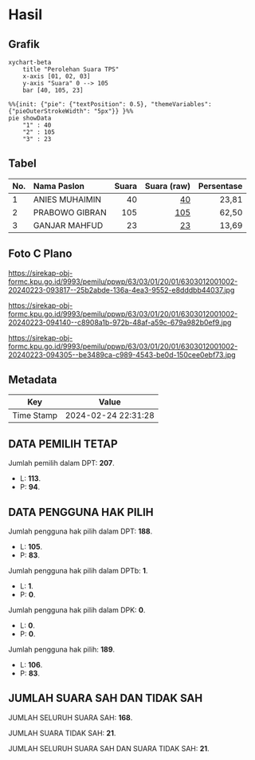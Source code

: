 # Hasil

## Grafik

```mermaid
xychart-beta
    title "Perolehan Suara TPS"
    x-axis [01, 02, 03]
    y-axis "Suara" 0 --> 105
    bar [40, 105, 23]
```

```mermaid
%%{init: {"pie": {"textPosition": 0.5}, "themeVariables": {"pieOuterStrokeWidth": "5px"}} }%%
pie showData
    "1" : 40
    "2" : 105
    "3" : 23
```

## Tabel

| No. | Nama Paslon    | Suara | Suara (raw) | Persentase |
|:--- |:-------------- | -----:| -----------:| ----------:|
| 1   | ANIES MUHAIMIN | 40    | [40][p-1]   | 23,81      |
| 2   | PRABOWO GIBRAN | 105   | [105][p-2]  | 62,50      |
| 3   | GANJAR MAHFUD  | 23    | [23][p-3]   | 13,69      |


[p-1]: https://github.com/gigit-pemilu/pemilu-2024/blob/main/pilpres/hitung-suara/sub/63-kalimantan-selatan/sub/03-banjar/sub/01-aluh-aluh/sub/2001-bakambat/sub/002-tps/sub/paslon-1.txt
[p-2]: https://github.com/gigit-pemilu/pemilu-2024/blob/main/pilpres/hitung-suara/sub/63-kalimantan-selatan/sub/03-banjar/sub/01-aluh-aluh/sub/2001-bakambat/sub/002-tps/sub/paslon-2.txt
[p-3]: https://github.com/gigit-pemilu/pemilu-2024/blob/main/pilpres/hitung-suara/sub/63-kalimantan-selatan/sub/03-banjar/sub/01-aluh-aluh/sub/2001-bakambat/sub/002-tps/sub/paslon-3.txt

## Foto C Plano

https://sirekap-obj-formc.kpu.go.id/9993/pemilu/ppwp/63/03/01/20/01/6303012001002-20240223-093817--25b2abde-136a-4ea3-9552-e8dddbb44037.jpg

https://sirekap-obj-formc.kpu.go.id/9993/pemilu/ppwp/63/03/01/20/01/6303012001002-20240223-094140--c8908a1b-972b-48af-a59c-679a982b0ef9.jpg

https://sirekap-obj-formc.kpu.go.id/9993/pemilu/ppwp/63/03/01/20/01/6303012001002-20240223-094305--be3489ca-c989-4543-be0d-150cee0ebf73.jpg


## Metadata

| Key        | Value               |
| ---------- | ------------------- |
| Time Stamp | 2024-02-24 22:31:28 |


## DATA PEMILIH TETAP

Jumlah pemilih dalam DPT: **207**.
 * L: **113**.
 * P: **94**.

## DATA PENGGUNA HAK PILIH

Jumlah pengguna hak pilih dalam DPT: **188**.
 * L: **105**.
 * P: **83**.

Jumlah pengguna hak pilih dalam DPTb: **1**.
 * L: **1**.
 * P: **0**.

Jumlah pengguna hak pilih dalam DPK: **0**.
 * L: **0**.
 * P: **0**.

Jumlah pengguna hak pilih: **189**.
 * L: **106**.
 * P: **83**.

## JUMLAH SUARA SAH DAN TIDAK SAH

JUMLAH SELURUH SUARA SAH: **168**.

JUMLAH SUARA TIDAK SAH: **21**.

JUMLAH SELURUH SUARA SAH DAN SUARA TIDAK SAH: **21**.


